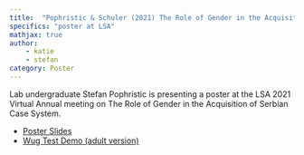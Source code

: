 ```yaml
---
title:  "Pophristic & Schuler (2021) The Role of Gender in the Acquisition of the Serbian Case System"
specifics: "poster at LSA"
mathjax: true
author: 
    - katie
    - stefan
category: Poster
---
```



Lab undergraduate Stefan Pophristic is presenting a poster at the LSA 2021 Virtual Annual meeting on The Role of Gender in the Acquisition of Serbian Case System. 

- [Poster Slides](../assets/Pophristic_Schuler_LSA_2021.pdf)
- [Wug Test Demo (adult version)](https://experiments.childlanglab.com/exp16/run-exp-demo.html?condition=1)
